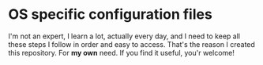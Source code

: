 # OS specific configuration files

I'm not an expert, I learn a lot, actually every day, and I need to keep all these steps I follow in order and easy to access. That's the reason I created this repository. For **my own** need. If you find it useful, you'r welcome!
